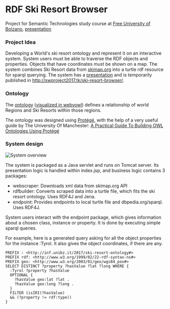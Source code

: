 # RDF Ski Resort Browser
Project for Semantic Technologies study course at [Free University of Bolzano](https://www.unibz.it), [presentation](https://docs.google.com/presentation/d/1uSvkDx7_u_tnBN93Ye8ZBS5vlDruVXY7_aZWz9PVwVk/edit?usp=sharing)

### Project Idea
Developing a World's ski resort ontology and represent it on an interactive system. System users must be able to traverse the RDF objects and properties. Objects that have coordinates must be shown on a map. The system combines Ski Resort data from [skimap.org](https://www.skimap.org) into a turtle rdf resource for sparql querying. The system has a [presentation](https://docs.google.com/presentation/d/1uSvkDx7_u_tnBN93Ye8ZBS5vlDruVXY7_aZWz9PVwVk/edit?usp=sharing) and is temporarily published in http://swproject2017.tk/ski-resort-browser/.

### Ontology
The [ontology](https://github.com/cuuzis/rdfbrowser/blob/master/src/main/webapp/ontology.owl) ([visualized in webvowl](http://visualdataweb.de/webvowl/#iri=https://github.com/cuuzis/rdfbrowser/blob/master/src/main/webapp/ontology.owl?raw=true)) defines a relationship of world Regions and Ski Resorts within those regions.

The ontology was designed using [Protégé](http://protege.stanford.edu/), with the help of a very useful guide by The University Of Manchester: [A Practical Guide To Building OWL Ontologies
Using Protégé](http://mowl-power.cs.man.ac.uk/protegeowltutorial/resources/ProtegeOWLTutorialP4_v1_3.pdf)

### System design
![System overview](https://github.com/cuuzis/rdfbrowser/blob/master/rdf_proj.png?raw=true "System overview")

The system is packaged as a Java servlet and runs on Tomcat server. Its presentation logic is handled within index.jsp, and business logic contains 3 packages:
- webscraper: Downloads xml data from skimap.org API
- rdfbuilder: Converts scraped data into a turtle file, which fits the ski resort ontology. Uses RDF4J and Jena.
- endpoint: Provides endpoints to local turtle file and dbpedia.org/sparql. Uses RDF4J.

System users interact with the endpoint package, which gives information about a chosen class, instance or property. It is done by executing simple sparql queries.

For example, here is a generated query asking for all the object properties for the instance :Tyrol. It also gives the object coordinates, if there are any.
```
PREFIX : <http://inf.unibz.it/2017/ski-resort-ontology#>
PREFIX rdf: <http://www.w3.org/1999/02/22-rdf-syntax-ns#>
PREFIX geo: <http://www.w3.org/2003/01/geo/wgs84_pos#>
SELECT DISTINCT ?property ?hasValue ?lat ?long WHERE {
  :Tyrol ?property ?hasValue
  OPTIONAL {
    ?hasValue geo:lat ?lat .
    ?hasValue geo:long ?long .
  }
  FILTER (isIRI(?hasValue)
  && (?property != rdf:type))
}
```
